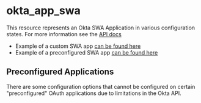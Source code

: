 # okta_app_swa

This resource represents an Okta SWA Application in various configuration states. For more information see
the [API docs](https://developer.okta.com/docs/api/resources/apps#add-custom-swa-application)

- Example of a custom SWA app [can be found here](./custom.tf)
- Example of a preconfigured SWA app [can be found here](./preconfig.tf)

## Preconfigured Applications

There are some configuration options that cannot be configured on certain "preconfigured" OAuth applications due to
limitations in the Okta API.
